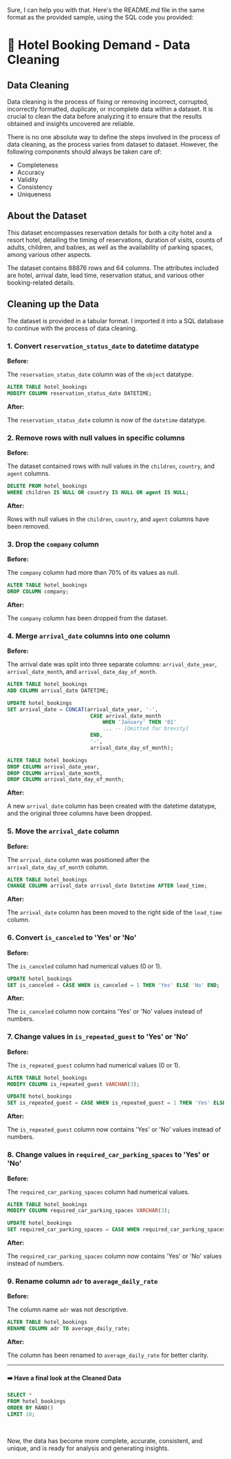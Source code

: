 Sure, I can help you with that. Here's the README.md file in the same format as the provided sample, using the SQL code you provided:

# 🏨 Hotel Booking Demand - Data Cleaning

## Data Cleaning

Data cleaning is the process of fixing or removing incorrect, corrupted, incorrectly formatted, duplicate, or incomplete data within a dataset. It is crucial to clean the data before analyzing it to ensure that the results obtained and insights uncovered are reliable.

There is no one absolute way to define the steps involved in the process of data cleaning, as the process varies from dataset to dataset. However, the following components should always be taken care of:

- Completeness
- Accuracy
- Validity
- Consistency
- Uniqueness

## About the Dataset

This dataset encompasses reservation details for both a city hotel and a resort hotel, detailing the timing of reservations, duration of visits, counts of adults, children, and babies, as well as the availability of parking spaces, among various other aspects.

The dataset contains 88876 rows and 64 columns. The attributes included are hotel, arrival date, lead time, reservation status, and various other booking-related details.

## Cleaning up the Data

The dataset is provided in a tabular format. I imported it into a SQL database to continue with the process of data cleaning.

### 1. Convert `reservation_status_date` to datetime datatype

**Before:**

The `reservation_status_date` column was of the `object` datatype.

```sql
ALTER TABLE hotel_bookings
MODIFY COLUMN reservation_status_date DATETIME;
```

**After:**

The `reservation_status_date` column is now of the `datetime` datatype.

### 2. Remove rows with null values in specific columns

**Before:**

The dataset contained rows with null values in the `children`, `country`, and `agent` columns.

```sql
DELETE FROM hotel_bookings
WHERE children IS NULL OR country IS NULL OR agent IS NULL;
```

**After:**

Rows with null values in the `children`, `country`, and `agent` columns have been removed.

### 3. Drop the `company` column

**Before:**

The `company` column had more than 70% of its values as null.

```sql
ALTER TABLE hotel_bookings
DROP COLUMN company;
```

**After:**

The `company` column has been dropped from the dataset.

### 4. Merge `arrival_date` columns into one column

**Before:**

The arrival date was split into three separate columns: `arrival_date_year`, `arrival_date_month`, and `arrival_date_day_of_month`.

```sql
ALTER TABLE hotel_bookings
ADD COLUMN arrival_date DATETIME;

UPDATE hotel_bookings
SET arrival_date = CONCAT(arrival_date_year, '-',
                           CASE arrival_date_month
                               WHEN 'January' THEN '01'
                               ... -- [Omitted for brevity]
                           END,
                           '-',
                           arrival_date_day_of_month);

ALTER TABLE hotel_bookings
DROP COLUMN arrival_date_year,
DROP COLUMN arrival_date_month,
DROP COLUMN arrival_date_day_of_month;
```

**After:**

A new `arrival_date` column has been created with the datetime datatype, and the original three columns have been dropped.

### 5. Move the `arrival_date` column

**Before:**

The `arrival_date` column was positioned after the `arrival_date_day_of_month` column.

```sql
ALTER TABLE hotel_bookings
CHANGE COLUMN arrival_date arrival_date Datetime AFTER lead_time;
```

**After:**

The `arrival_date` column has been moved to the right side of the `lead_time` column.

### 6. Convert `is_canceled` to 'Yes' or 'No'

**Before:**

The `is_canceled` column had numerical values (0 or 1).

```sql
UPDATE hotel_bookings
SET is_canceled = CASE WHEN is_canceled = 1 THEN 'Yes' ELSE 'No' END;
```

**After:**

The `is_canceled` column now contains 'Yes' or 'No' values instead of numbers.

### 7. Change values in `is_repeated_guest` to 'Yes' or 'No'

**Before:**

The `is_repeated_guest` column had numerical values (0 or 1).

```sql
ALTER TABLE hotel_bookings
MODIFY COLUMN is_repeated_guest VARCHAR(3);

UPDATE hotel_bookings
SET is_repeated_guest = CASE WHEN is_repeated_guest = 1 THEN 'Yes' ELSE 'No' END;
```

**After:**

The `is_repeated_guest` column now contains 'Yes' or 'No' values instead of numbers.

### 8. Change values in `required_car_parking_spaces` to 'Yes' or 'No'

**Before:**

The `required_car_parking_spaces` column had numerical values.

```sql
ALTER TABLE hotel_bookings
MODIFY COLUMN required_car_parking_spaces VARCHAR(3);

UPDATE hotel_bookings
SET required_car_parking_spaces = CASE WHEN required_car_parking_spaces > 0 THEN 'Yes' ELSE 'No' END;
```

**After:**

The `required_car_parking_spaces` column now contains 'Yes' or 'No' values instead of numbers.

### 9. Rename column `adr` to `average_daily_rate`

**Before:**

The column name `adr` was not descriptive.

```sql
ALTER TABLE hotel_bookings
RENAME COLUMN adr TO average_daily_rate;
```

**After:**

The column has been renamed to `average_daily_rate` for better clarity.

***

#### ➡️ Have a final look at the Cleaned Data

```sql
SELECT *
FROM hotel_bookings
ORDER BY RAND()
LIMIT 10;
```

<br />

Now, the data has become more complete, accurate, consistent, and unique, and is ready for analysis and generating insights.
